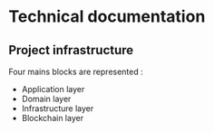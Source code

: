 # Technical documentation

## Project infrastructure

Four mains blocks are represented :
- Application layer
- Domain layer
- Infrastructure layer
- Blockchain layer